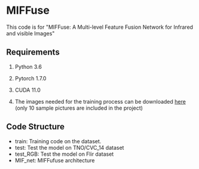 # MIFFuse

This code is for "MIFFuse: A Multi-level Feature Fusion Network for Infrared and visible Images"



## Requirements

1. Python 3.6

2. Pytorch 1.7.0

3. CUDA 11.0
4. The images needed for the training process can be downloaded [here](https://1drv.ms/w/s!Ak33bhBC1gcvgaVyqKmtyWEtgWEDEQ?e=WTDaxR) (only 10 sample pictures are included in the project)

## Code Structure

 - train: Training code  on the dataset.
 - test: Test the model on TNO/CVC_14 dataset
 - test_RGB: Test the model on Flir dataset
 - MIF_net: MIFFufuse architecture  


